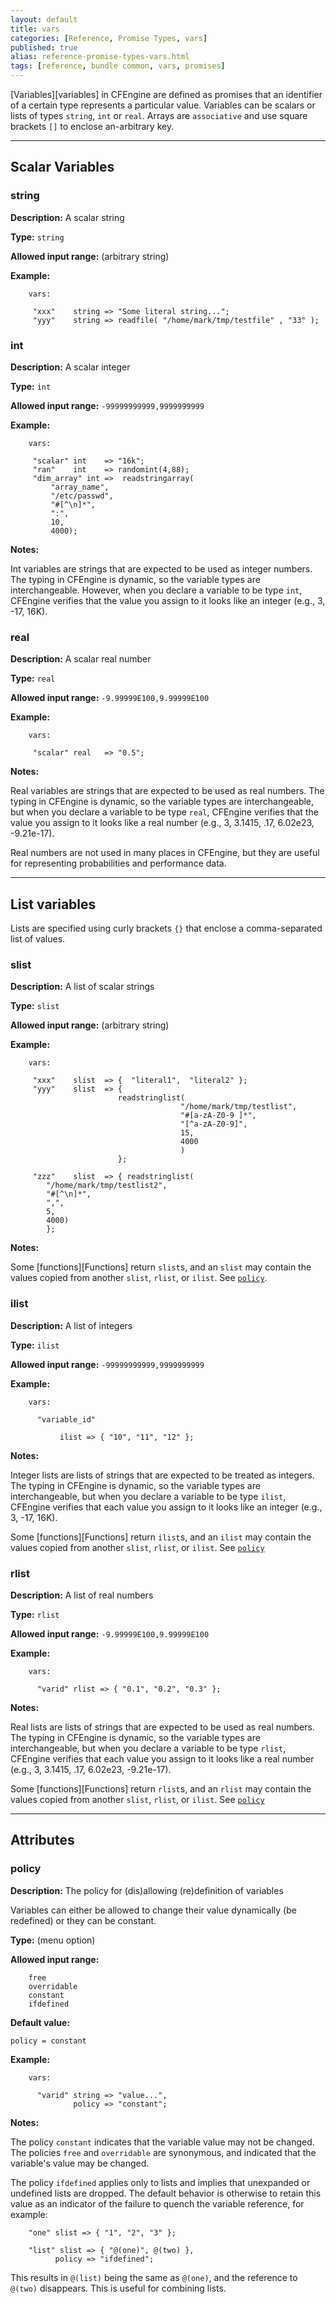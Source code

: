 ```yaml
---
layout: default
title: vars
categories: [Reference, Promise Types, vars]
published: true
alias: reference-promise-types-vars.html
tags: [reference, bundle common, vars, promises]
---
```


[Variables][variables] in CFEngine are defined 
as promises that an identifier of a certain type represents a particular 
value. Variables can be scalars or lists of types `string`, `int` or `real`. 
Arrays are `associative` and use square brackets `[]` to enclose an-arbitrary 
key.

***

## Scalar Variables

### string

**Description:** A scalar string

**Type:** `string`

**Allowed input range:** (arbitrary string)

**Example:**  


```cf3
    vars:

     "xxx"    string => "Some literal string...";
     "yyy"    string => readfile( "/home/mark/tmp/testfile" , "33" );
```

### int

**Description:** A scalar integer

**Type:** `int`

**Allowed input range:** `-99999999999,9999999999`

**Example:**  

```cf3
    vars:

     "scalar" int    => "16k";
     "ran"    int    => randomint(4,88);
     "dim_array" int =>  readstringarray(
         "array_name",
         "/etc/passwd",
         "#[^\n]*",
         ":",
         10,
         4000);
```

**Notes:**  

Int variables are strings that are expected to be used as integer numbers. The 
typing in CFEngine is dynamic, so the variable types are interchangeable. 
However, when you declare a variable to be type `int`, CFEngine verifies that 
the value you assign to it looks like an integer (e.g., 3, -17, 16K).

### real

**Description:** A scalar real number

**Type:** `real`

**Allowed input range:** `-9.99999E100,9.99999E100`

**Example:**  

```cf3
    vars:
   
     "scalar" real   => "0.5";
```

**Notes:**  

Real variables are strings that are expected to be used as real numbers. The 
typing in CFEngine is dynamic, so the variable types are interchangeable, but 
when you declare a variable to be type `real`, CFEngine verifies that the 
value you assign to it looks like a real number (e.g., 3, 3.1415, .17, 
6.02e23, -9.21e-17).

Real numbers are not used in many places in CFEngine, but they are useful for 
representing probabilities and performance data.

***

## List variables

Lists are specified using curly brackets `{}` that enclose a 
comma-separated list of values.

### slist

**Description:** A list of scalar strings

**Type:** `slist`

**Allowed input range:** (arbitrary string)

**Example:**  

```cf3
    vars:

     "xxx"    slist  => {  "literal1",  "literal2" };
     "yyy"    slist  => { 
                        readstringlist(
                                      "/home/mark/tmp/testlist",
                                      "#[a-zA-Z0-9 ]*",
                                      "[^a-zA-Z0-9]",
                                      15,
                                      4000
                                      ) 
                        };

     "zzz"    slist  => { readstringlist(
        "/home/mark/tmp/testlist2",
        "#[^\n]*",
        ",",
        5,
        4000)
        };
```

**Notes:**

Some [functions][Functions] return `slist`s, and an `slist` 
may contain the values copied from another `slist`, `rlist`, or `ilist`. See 
[`policy`](#policy).

### ilist

**Description:** A list of integers

**Type:** `ilist`

**Allowed input range:** `-99999999999,9999999999`

**Example:**  

```cf3
    vars:

      "variable_id"

           ilist => { "10", "11", "12" };
```

**Notes:**  

Integer lists are lists of strings that are expected to be treated as
integers. The typing in CFEngine is dynamic, so the variable types are
interchangeable, but when you declare a variable to be type `ilist`,
CFEngine verifies that each value you assign to it looks like an integer
(e.g., 3, -17, 16K).

Some [functions][Functions] return `ilist`s, and an `ilist` may 
contain the values copied from another `slist`, `rlist`, or `ilist`. See 
[`policy`](#policy)

### rlist

**Description:** A list of real numbers

**Type:** `rlist`

**Allowed input range:** `-9.99999E100,9.99999E100`

**Example:**  

```cf3
    vars:

      "varid" rlist => { "0.1", "0.2", "0.3" };
```

**Notes:**  
   
Real lists are lists of strings that are expected to be used as real
numbers. The typing in CFEngine is dynamic, so the variable types are
interchangeable, but when you declare a variable to be type `rlist`,
CFEngine verifies that each value you assign to it looks like a real
number (e.g., 3, 3.1415, .17, 6.02e23, -9.21e-17).

Some [functions][Functions] return `rlist`s, and an `rlist` may 
contain the values copied from another `slist`, `rlist`, or `ilist`. See [`policy`](#policy)

***

## Attributes

### policy

**Description:** The policy for (dis)allowing (re)definition of variables

Variables can either be allowed to change their value dynamically (be
redefined) or they can be constant.

**Type:** (menu option)

**Allowed input range:**   

```
    free
    overridable
    constant
    ifdefined
```

**Default value:**  

`policy = constant`

**Example:**  

```cf3
    vars:

      "varid" string => "value...",
              policy => "constant";
```

**Notes:**  

The policy `constant` indicates that the variable value may not be changed. 
The policies `free` and `overridable` are synonymous, and indicated that the 
variable's value may be changed.

The policy `ifdefined` applies only to lists and implies that unexpanded or 
undefined lists are dropped. The default behavior is otherwise to retain this 
value as an indicator of the failure to quench the variable reference, for 
example:

```cf3
    "one" slist => { "1", "2", "3" };

    "list" slist => { "@(one)", @(two) },
          policy => "ifdefined";
```
This results in `@(list)` being the same as `@(one)`, and the reference to 
`@(two)` disappears. This is useful for combining lists.
